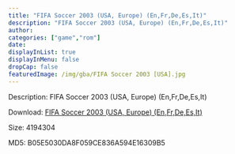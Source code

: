 ```yaml
---
title: "FIFA Soccer 2003 (USA, Europe) (En,Fr,De,Es,It)"
description: "FIFA Soccer 2003 (USA, Europe) (En,Fr,De,Es,It)"
author: 
categories: ["game","rom"]
date: 
displayInList: true
displayInMenu: false
dropCap: false
featuredImage: /img/gba/FIFA Soccer 2003 [USA].jpg
---
```


Description: FIFA Soccer 2003 (USA, Europe) (En,Fr,De,Es,It)

Download: <a style="text-decoration:underline;" href="https://mega.nz/#!fKRGzAKA!_iZZ5AV0mMh7FRTPKgyVZRMgNbA37C24kS5HGUBE_GQ" target = "_blank" rel = "nofollow" > FIFA Soccer 2003 (USA, Europe) (En,Fr,De,Es,It)</a>

Size: 4194304

MD5: B05E5030DA8F059CE836A594E16309B5

